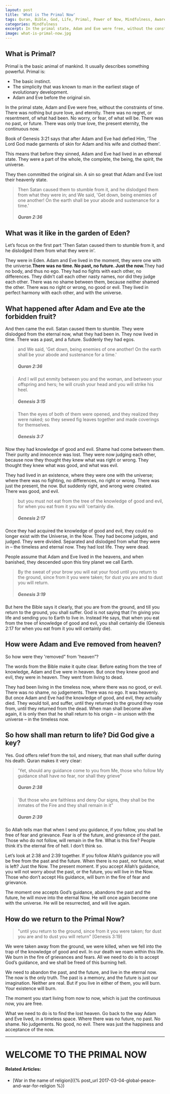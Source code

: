 ```yaml
---
layout: post
title: 'What is The Primal Now'
tags: Quran, Bible, God, Life, Primal, Power of Now, Mindfulness, Awareness, Consciousness, Heaven, Hell, Mind
categories: Mindfulness
excerpt: In the primal state, Adam and Eve were free, without the constraints of time. There was nothing but pure love, and eternity. Is there any way of returning to that heaven?
image: what-is-primal-now.jpg
---
```






## What is Primal?
Primal is the basic animal of mankind. It usually describes something powerful. Primal is:

* The basic instinct.
* The simplicity that was known to man in the earliest stage of evolutionary development.
* Adam and Eve before the original sin.



In the primal state, Adam and Eve were free, without the constraints of time. There was nothing but pure love, and eternity. There was no regret, or resentment, of what had been. No worry, or fear, of what will be. There was no past, or future. There was only true love, the present eternity, the continuous now.

Book of Genesis 3:21 says that after Adam and Eve had defied Him, 'The Lord God made garments of skin for Adam and his wife and clothed them'.

This means that before they sinned, Adam and Eve had lived in an ethereal state. They were a part of the whole, the complete, the being, the spirit, the universe.

They then committed the original sin. A sin so great that Adam and Eve lost their heavenly state.

<blockquote>Then Satan caused them to stumble from it, and he dislodged them from what they were in; and We said, 'Get down, being enemies of one another! On the earth shall be your abode and sustenance for a time.'
<h5>Quran 2:36</h5>
</blockquote>







## What was it like in the garden of Eden?
Let’s focus on the first part 'Then Satan caused them to stumble from it, and he dislodged them from what they were in'.

They were in Eden. Adam and Eve lived in the moment, they were one with the universe.<B>There was no time. No past, no future. Just the now.</b>They had no body, and thus no ego. They had no fights with each other, no differences. They didn’t call each other nasty names, nor did they judge each other. There was no shame between them, because neither shamed the other. There was no right or wrong, no good or evil. They lived in perfect harmony with each other, and with the universe.









<h2>What happened after Adam and Eve ate the forbidden fruit?</h2>
And then came the evil. Satan caused them to stumble. They were dislodged from the eternal now, what they had been in. They now lived in time. There was a past, and a future. Suddenly they had egos.

<blockquote>and We said, 'Get down, being enemies of one another! On the earth shall be your abode and sustenance for a time.'
<h5>Quran 2:36</h5>
</blockquote>

<blockquote>And I will put enmity between you and the woman, and between your offspring and hers; he will crush your head and you will strike his heel.
<h5>Genesis 3:15</h5>
</blockquote>

<blockquote>Then the eyes of both of them were opened, and they realized they were naked; so they sewed fig leaves together and made coverings for themselves.
<h5>Genesis 3:7</h5>
</blockquote>

Now they had knowledge of good and evil. Shame had come between them. Their purity and innocence was lost. They were now judging each other, because now they thought they knew what was right or wrong. They thought they knew what was good, and what was evil.




They had lived in an existence, where they were one with the universe; where there was no fighting, no differences, no right or wrong. There was just the present, the now. But suddenly right, and wrong were created. There was good, and evil.

<blockquote>but you must not eat from the tree of the knowledge of good and evil, for when you eat from it you will 'certainly die.
<h5>Genesis 2:17</h5>
</blockquote>

Once they had acquired the knowledge of good and evil, they could no longer exist with the Universe, in the Now. They had become judges, and judged. They were divided. Separated and dislodged from what they were in – the timeless and eternal now. They had lost life. They were dead.

People assume that Adam and Eve lived in the heavens, and when banished, they descended upon this tiny planet we call Earth.
<blockquote>By the sweat of your brow you will eat your food until you return to the&nbsp;ground,&nbsp;since from it you were taken;&nbsp;for dust you are and to dust you will return.
<h5>Genesis 3:19</h5>
</blockquote>
But here the Bible says it clearly, that you are from the ground, and till you return to the ground, you shall suffer. God is not saying that I’m giving you life and sending you to Earth to live in. Instead He says, that when you eat from the tree of knowledge of good and evil, you shall certainly die (Genesis 2:17 for when you eat from it you will certainly die).
<h2>How were Adam and Eve removed from heaven?</h2>
So how were they 'removed” from 'heaven”?










The words from the Bible make it quite clear. Before eating from the tree of knowledge, Adam and Eve were in heaven. But once they knew good and evil, they were in heaven. They went from living to dead.

They had been living in the timeless now, where there was no good, or evil. There was no shame, no judgements. There was no ego. It was heavenly. But once Adam and Eve had the knowledge of good, and evil, they actually died. They would toil, and suffer, until they returned to the ground they rose from, until they returned from the dead. When man shall become alive again, it is only then that he shall return to his origin – in unison with the universe – in the timeless now.



##  So how shall man return to life? Did God give a key?
Yes. God offers relief from the toil, and misery, that man shall suffer during his death. Quran makes it very clear:

<blockquote>'Yet, should any guidance come to you from Me, those who follow My guidance shall have no fear, nor shall they grieve”
<h5>Quran 2:38</h5>
</blockquote>

<blockquote>'But those who are faithless and deny Our signs, they shall be the inmates of the Fire and they shall remain in it”
<h5>Quran 2:39</h5>
</blockquote>

So Allah tells man that when I send you guidance, if you follow, you shall be free of fear and grievance. Fear is of the future, and grievance of the past. Those who do not follow, will remain in the fire. What is this fire? People think it’s the eternal fire of hell. I don’t think so.










Let’s look at 2:38 and 2:39 together. If you follow Allah’s guidance you will be free from the past and the future. When there is no past, nor future, what is left? Just the Now. The present moment. If you accept Allah’s guidance, you will not worry about the past, or the future, you will live in the Now. Those who don’t accept His guidance, will burn in the fire of fear and grievance.

The moment one accepts God’s guidance, abandons the past and the future, he will move into the eternal Now. He will once again become one with the universe. He will be resurrected, and will live again.

## How do we return to the Primal Now?

> "until you return to the ground, since from it you were taken; for dust you are and to dust you will return" [Genesis 3:19]

We were taken away from the ground, we were killed, when we fell into the trap of the knowledge of good and evil. In our death we roam within this life. We burn in the fire of grievances and fears. All we need to do is to accept God’s guidance, and we shall be freed of this burning hell.

We need to abandon the past, and the future, and live in the eternal now. The now is the only truth. The past is a memory, and the future is just our imagination. Neither are real. But if you live in either of them, you will burn. Your existence will burn.

The moment you start living from now to now, which is just the continuous now, you are free.

What we need to do is to find the lost heaven. Go back to the way Adam and Eve lived, in a timeless space. Where there was no future, no past. No shame. No judgements. No good, no evil. There was just the happiness and acceptance of the now.

----

# WELCOME TO THE PRIMAL NOW





<div class='post-block' markdown='1' id='related-articles'>

#### Related Articles:
-   [War in the name of religion]({% post_url 2017-03-04-global-peace-and-war-for-religion %})
</div>
